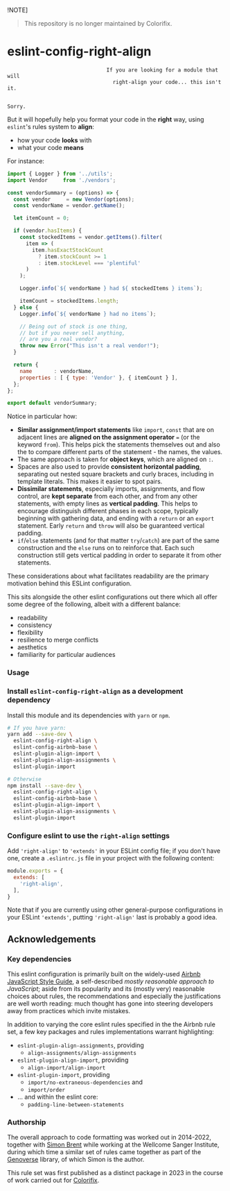 !NOTE]
> This repository is no longer maintained by Colorifix.
> 
# eslint-config-right-align

```
                                If you are looking for a module that will
                                  right-align your code... this isn't it.

                                                                   Sorry.
```


But it will hopefully help you format your code in the **right** way, using
`eslint`'s rules system to **align**:

- how your code **looks** with
- what your code **means**

For instance:

```javascript
import { Logger } from '../utils';
import Vendor     from './vendors';

const vendorSummary = (options) => {
  const vendor     = new Vendor(options);
  const vendorName = vendor.getName();

  let itemCount = 0;

  if (vendor.hasItems) {
    const stockedItems = vendor.getItems().filter(
      item => (
        item.hasExactStockCount
          ? item.stockCount >= 1
          : item.stockLevel === 'plentiful'
      )
    );

    Logger.info(`${ vendorName } had ${ stockedItems } items`);

    itemCount = stockedItems.length;
  } else {
    Logger.info(`${ vendorName } had no items`);

    // Being out of stock is one thing,
    // but if you never sell anything,
    // are you a real vendor?
    throw new Error("This isn't a real vendor!");
  }

  return {
    name       : vendorName,
    properties : [ { type: 'Vendor' }, { itemCount } ],
  };
};

export default vendorSummary;
```

Notice in particular how:

- **Similar assignment/import statements** like `import`, `const` that are
  on adjacent lines are **aligned on the assignment operator** `=` (or the
  keyword `from`). This helps pick the statements themselves out and also the
  to compare different parts of the statement - the names, the values.
- The same approach is taken for **object keys**, which are aligned on `:`.
- Spaces are also used to provide **consistent horizontal padding**, separating
  out nested square brackets and curly braces, including in template literals.
  This makes it easier to spot pairs.
- **Dissimilar statements**, especially imports, assignments, and flow control,
  are **kept separate** from each other, and from any other statements, with
  empty lines as **vertical padding**. This helps to encourage distinguish
  different phases in each scope, typically beginning with gathering data,
  and ending with a `return` or an `export` statement. Early `return` and
  `throw` will also be guaranteed vertical padding.
- `if`/`else` statements (and for that matter `try`/`catch`) are part of the
  same construction and the `else` runs on to reinforce that. Each such
  construction still gets vertical padding in order to separate it from other
  statements.

These considerations about what facilitates readability are the primary
motivation behind this ESLint configuration.

This sits alongside the other eslint configurations out there which all offer
some degree of the following, albeit with a different balance:

- readability
- consistency
- flexibility
- resilience to merge conflicts
- aesthetics
- familiarity for particular audiences

### Usage

### Install `eslint-config-right-align` as a development dependency

Install this module and its dependencies with `yarn` or `npm`.

```bash
# If you have yarn:
yarn add --save-dev \
  eslint-config-right-align \
  eslint-config-airbnb-base \
  eslint-plugin-align-import \
  eslint-plugin-align-assignments \
  eslint-plugin-import

# Otherwise
npm install --save-dev \
  eslint-config-right-align \
  eslint-config-airbnb-base \
  eslint-plugin-align-import \
  eslint-plugin-align-assignments \
  eslint-plugin-import
```

### Configure eslint to use the `right-align` settings

Add `'right-align'` to `'extends'` in your ESLint config file; if you don't
have one, create a `.eslintrc.js` file in your project with the following
content:

```javascript
module.exports = {
  extends: [
    'right-align',
  ],
}
```

Note that if you are currently using other general-purpose configurations in
your ESLint `'extends'`, putting `'right-align'` last is probably a good idea.

## Acknowledgements

### Key dependencies

This eslint configuration is primarily built on the widely-used
[Airbnb JavaScript Style Guide](https://github.com/airbnb/javascript),
a self-described _mostly reasonable approach to JavaScript_; aside from its
popularity and its (mostly very) reasonable choices about rules, the
recommendations and especially the justifications are well worth reading: much
thought has gone into steering developers away from practices which invite
mistakes.

In addition to varying the core eslint rules specified in the the Airbnb rule
set, a few key packages and rules implementations warrant highlighting:

- `eslint-plugin-align-assignments`, providing
  - `align-assignments/align-assignments`
- `eslint-plugin-align-import`, providing
  - `align-import/align-import`
- `eslint-plugin-import`, providing
  - `import/no-extraneous-dependencies` and
  - `import/order`
- ... and within the eslint core:
  - `padding-line-between-statements`

### Authorship

The overall approach to code formatting was worked out in 2014-2022, together
with [Simon Brent](https://github.com/simonbrent) while working at the
Wellcome Sanger Institute, during which time a similar set of rules came
together as part of the [Genoverse](https://www.npmjs.com/package/genoverse)
library, of which Simon is the author.

This rule set was first published as a distinct package in 2023 in the
course of work carried out for [Colorifix](https://colorifix.com/).
